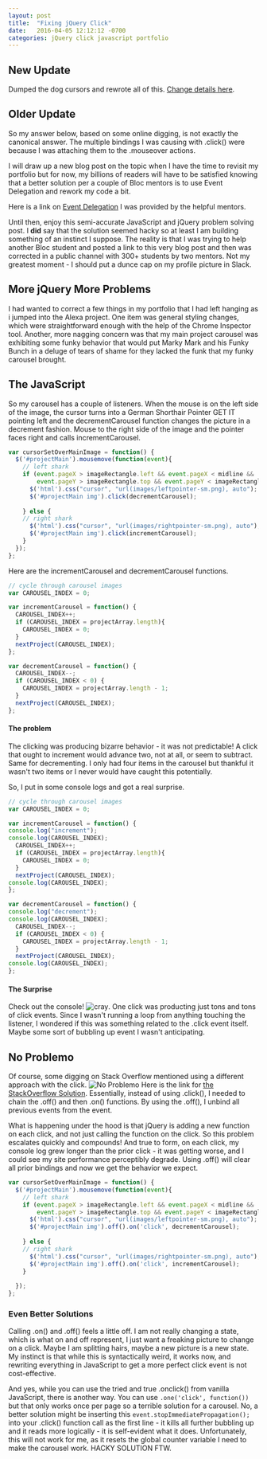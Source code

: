 ```yaml
---
layout: post
title:  "Fixing jQuery Click"
date:   2016-04-05 12:12:12 -0700
categories: jQuery click javascript portfolio
---
```


## New Update
Dumped the dog cursors and rewrote all of this. [Change details here](http://www.russellschmidt.net/javascript/event/delegation/2016/05/03/Event-Delegation.html).

## Older Update
So my answer below, based on some online digging, is not exactly the canonical answer. The multiple bindings I was causing with .click() were because I was attaching them to the .mouseover actions.

I will draw up a new blog post on the topic when I have the time to revisit my portfolio but for now, my billions of readers will have to be satisfied knowing that a better solution per a couple of Bloc mentors is to use Event Delegation and rework my code a bit.

Here is a link on [Event Delegation](https://davidwalsh.name/event-delegate) I was provided by the helpful mentors.

Until then, enjoy this semi-accurate JavaScript and jQuery problem solving post. I **did** say that the solution seemed hacky so at least I am building something of an instinct I suppose. The reality is that I was trying to help another Bloc student and posted a link to this very blog post and then was corrected in a public channel with 300+ students by two mentors. Not my greatest moment - I should put a dunce cap on my profile picture in Slack. 

## More jQuery More Problems
I had wanted to correct a few things in my portfolio that I had left hanging as i jumped into the Alexa project. One item was general styling changes, which were straightforward enough with the help of the Chrome Inspector tool. Another, more nagging concern was that my main project carousel was exhibiting some funky behavior that would put Marky Mark and his Funky Bunch in a deluge of tears of shame for they lacked the funk that my funky carousel brought.

## The JavaScript
So my carousel has a couple of listeners. When the mouse is on the left side of the image, the cursor turns into a German Shorthair Pointer GET IT pointing left and the decrementCarousel function changes the picture in a decrement fashion. Mouse to the right side of the image and the pointer faces right and calls incrementCarousel.

```javascript
var cursorSetOverMainImage = function() {
  $('#projectMain').mousemove(function(event){
    // left shark
    if (event.pageX > imageRectangle.left && event.pageX < midline &&
        event.pageY > imageRectangle.top && event.pageY < imageRectangle.bottom){
      $('html').css("cursor", "url(images/leftpointer-sm.png), auto");
      $('#projectMain img').click(decrementCarousel);
      
    } else {
    // right shark
      $('html').css("cursor", "url(images/rightpointer-sm.png), auto");
      $('#projectMain img').click(incrementCarousel); 
    } 
  });
};
```

Here are the incrementCarousel and decrementCarousel functions.

```javascript
// cycle through carousel images
var CAROUSEL_INDEX = 0;

var incrementCarousel = function() {
  CAROUSEL_INDEX++;
  if (CAROUSEL_INDEX = projectArray.length){
    CAROUSEL_INDEX = 0;
  }
  nextProject(CAROUSEL_INDEX);
};

var decrementCarousel = function() {
  CAROUSEL_INDEX--;
  if (CAROUSEL_INDEX < 0) {
    CAROUSEL_INDEX = projectArray.length - 1;
  }
  nextProject(CAROUSEL_INDEX);
};
```

#### The problem
The clicking was producing bizarre behavior - it was not predictable! A click that ought to increment would advance two, not at all, or seem to subtract. Same for decrementing. I only had four items in the carousel but thankful it wasn't two items or I never would have caught this potentially.

So, I put in some console logs and got a real surprise.

```javascript
// cycle through carousel images
var CAROUSEL_INDEX = 0;

var incrementCarousel = function() {
console.log("increment");
console.log(CAROUSEL_INDEX);
  CAROUSEL_INDEX++;
  if (CAROUSEL_INDEX = projectArray.length){
    CAROUSEL_INDEX = 0;
  }
  nextProject(CAROUSEL_INDEX);
console.log(CAROUSEL_INDEX);
};

var decrementCarousel = function() {
console.log("decrement");
console.log(CAROUSEL_INDEX);
  CAROUSEL_INDEX--;
  if (CAROUSEL_INDEX < 0) {
    CAROUSEL_INDEX = projectArray.length - 1;
  }
  nextProject(CAROUSEL_INDEX);
console.log(CAROUSEL_INDEX);
};
```

#### The Surprise
Check out the console! ![cray](/images/screenshot-crazylog.png). One click was producting just tons and tons of click events. Since I wasn't running a loop from anything touching the listener, I wondered if this was something related to the .click event itself. Maybe some sort of bubbling up event I wasn't anticipating.

## No Problemo
Of course, some digging on Stack Overflow mentioned using a different approach with the click. ![No Problemo](/images/no_problemo.png)  Here is the link  for [the StackOverflow Solution](http://stackoverflow.com/questions/14969960/jquery-click-events-firing-multiple-times). Essentially, instead of using .click(), I needed to chain the .off() and then .on() functions. By using the .off(), I unbind all previous events from the event. 

What is happening under the hood is that jQuery is adding a new function on each click, and not just calling the function on the click. So this problem escalates quickly and compounds! And true to form, on each click, my console log grew longer than the prior click - it was getting worse, and I could see my site performance perceptibly degrade. Using .off() will clear all prior bindings and now we get the behavior we expect.

```javascript
var cursorSetOverMainImage = function() {
  $('#projectMain').mousemove(function(event){
    // left shark
    if (event.pageX > imageRectangle.left && event.pageX < midline &&
        event.pageY > imageRectangle.top && event.pageY < imageRectangle.bottom){
      $('html').css("cursor", "url(images/leftpointer-sm.png), auto");
      $('#projectMain img').off().on('click', decrementCarousel);
      
    } else {
    // right shark
      $('html').css("cursor", "url(images/rightpointer-sm.png), auto");
      $('#projectMain img').off().on('click', incrementCarousel); 
    } 
    
  });
};
```

### Even Better Solutions
Calling .on() and .off() feels a little off. I am not really changing a state, which is what on and off represent, I just want a freaking picture to change on a click. Maybe I am splitting hairs, maybe a new picture is a new state. My instinct is that while this is syntactically weird, it works now, and rewriting everything in JavaScript to get a more perfect click event is not cost-effective. 

And yes, while you can use the tried and true .onclick() from vanilla JavaScript, there is another way. You can use `.one('click', function())` but that only works once per page so a terrible solution for a carousel. No, a better solution might be inserting this `event.stopImmediatePropagation();` into your .click() function call as the first line - it kills all further bubbling up and it reads more logically - it is self-evident what it does. Unfortunately, this  will not work for me, as it resets the global counter variable I need to make the carousel work. HACKY SOLUTION FTW.
